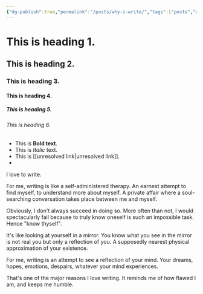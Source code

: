 ```yaml
---
{"dg-publish":true,"permalink":"/posts/why-i-write/","tags":["posts","writing","gardenEntry"],"created":"2023-12-01"}
---
```


# This is heading 1.

## This is heading 2.

### This is heading 3.

#### This is heading 4.

##### This is heading 5.

###### This is heading 6.

- This is **Bold text**.
- This is *Italic* text.
- This is [[unresolved link\|unresolved link]].
- 

I love to write.

For me, writing is like a self-administered therapy. An earnest attempt to find myself, to understand more about myself. A private affair where a soul-searching conversation takes place between me and myself.

Obviously, I don't always succeed in doing so. More often than not, I would spectacularly fail because to truly know oneself is such an impossible task. Hence "know thyself".

It's like looking at yourself in a mirror. You know what you see in the mirror is not real you but only a reflection of you. A supposedly nearest physical approximation of your existence.

For me, writing is an attempt to see a reflection of your mind. Your dreams, hopes, emotions, despairs, whatever your mind experiences.

That's one of the major reasons I love writing. It reminds me of how flawed I am, and keeps me humble.